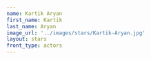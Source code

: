 ```yaml
---
name: Kartik Aryan
first_name: Kartik  
last_name: Aryan
image_url: '../images/stars/Kartik-Aryan.jpg'
layout: stars
front_type: actors
---
```

